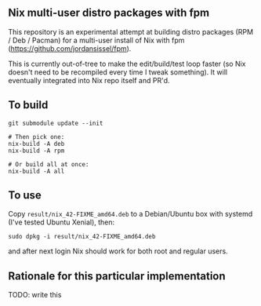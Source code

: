 Nix multi-user distro packages with fpm
---------------------------------------

This repository is an experimental attempt at building distro packages (RPM / Deb / Pacman) for a multi-user install of Nix with fpm (https://github.com/jordansissel/fpm).

This is currently out-of-tree to make the edit/build/test loop faster (so Nix doesn't need to be recompiled every time I tweak something).
It will eventually integrated into Nix repo itself and PR'd.

## To build

````
git submodule update --init

# Then pick one:
nix-build -A deb
nix-build -A rpm

# Or build all at once:
nix-build -A all
````

## To use
Copy `result/nix_42-FIXME_amd64.deb` to a Debian/Ubuntu box with systemd (I've tested Ubuntu Xenial), then:
````
sudo dpkg -i result/nix_42-FIXME_amd64.deb
````
and after next login Nix should work for both root and regular users.

## Rationale for this particular implementation

TODO: write this
